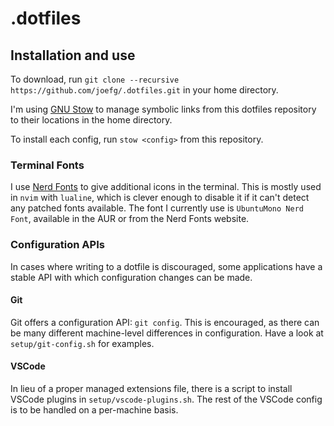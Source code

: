 # .dotfiles

## Installation and use

To download, run `git clone --recursive https://github.com/joefg/.dotfiles.git`
in your home directory.

I'm using [GNU Stow](https://www.gnu.org/software/stow/) to manage symbolic
links from this dotfiles repository to their locations in the home directory.

To install each config, run `stow <config>` from this repository.

### Terminal Fonts

I use [Nerd Fonts](https://www.nerdfonts.com/) to give additional icons in the
terminal. This is mostly used in `nvim` with `lualine`, which is clever enough
to disable it if it can't detect any patched fonts available. The font I
currently use is `UbuntuMono Nerd Font`, available in the AUR or from the Nerd
Fonts website.

### Configuration APIs

In cases where writing to a dotfile is discouraged, some applications have a
stable API with which configuration changes can be made.

#### Git

Git offers a configuration API: `git config`. This is encouraged, as there can
be many different machine-level differences in configuration. Have a look at
`setup/git-config.sh` for examples.

#### VSCode

In lieu of a proper managed extensions file, there is a script to install VSCode
plugins in `setup/vscode-plugins.sh`. The rest of the VSCode config is to be
handled on a per-machine basis.
